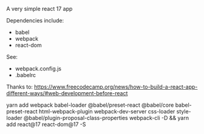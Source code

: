 A very simple react 17 app

Dependencies include:
* babel
* webpack
* react-dom

See:
* webpack.config.js
* .babelrc

Thanks to: https://www.freecodecamp.org/news/how-to-build-a-react-app-different-ways/#web-development-before-react

yarn add webpack babel-loader @babel/preset-react @babel/core babel-preset-react html-webpack-plugin webpack-dev-server css-loader style-loader @babel/plugin-proposal-class-properties webpack-cli -D && yarn add react@17 react-dom@17 -S


